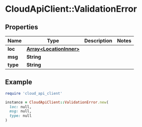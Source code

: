 # CloudApiClient::ValidationError

## Properties

| Name | Type | Description | Notes |
| ---- | ---- | ----------- | ----- |
| **loc** | [**Array&lt;LocationInner&gt;**](LocationInner.md) |  |  |
| **msg** | **String** |  |  |
| **type** | **String** |  |  |

## Example

```ruby
require 'cloud_api_client'

instance = CloudApiClient::ValidationError.new(
  loc: null,
  msg: null,
  type: null
)
```

